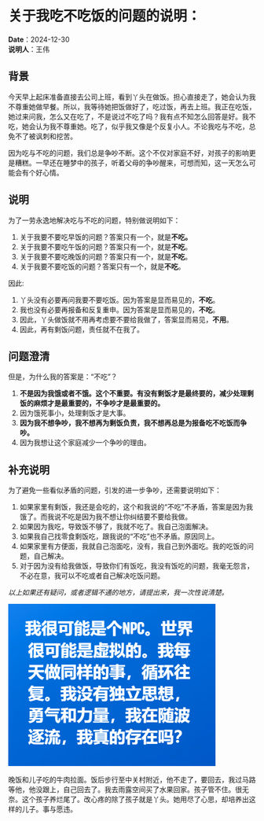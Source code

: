 # 关于我吃不吃饭的问题的说明：

**Date**：2024-12-30  
**说明人**：王伟

## 背景

今天早上起床准备直接去公司上班，看到丫头在做饭。担心直接走了，她会认为我不尊重她做早餐。所以，我等待她把饭做好了，吃过饭，再去上班。我正在吃饭，她过来问我，怎么又在吃了，不是说过不吃了吗？我有点不知怎么回答是好。我不吃，她会认为我不尊重她。吃了，似乎我又像是个反复小人。不论我吃与不吃，总免不了被讽刺和挖苦。

因为吃与不吃的问题，我们总是争吵不断。这个不仅对家庭不好，对孩子的影响更是糟糕。一早还在睡梦中的孩子，听着父母的争吵醒来，可想而知，这一天怎么可能会有个好心情。

## 说明

为了一劳永逸地解决吃与不吃的问题，特别做说明如下：

1. 关于我要不要吃早饭的问题？答案只有一个，就是**不吃。**
2. 关于我要不要吃午饭的问题？答案只有一个，就是**不吃**。
3. 关于我要不要吃晚饭的问题？答案只有一个，就是**不吃**。
4. 关于我要不要吃饭的问题？答案只有一个，就是**不吃**。

因此:

1. 丫头没有必要再问我要不要吃饭。因为答案是显而易见的，**不吃**。
2. 我也没有必要再报备和反复重申。因为答案是显而易见的，**不吃**。
3. 因此，丫头做饭就不用再考虑要不要给我做了，答案显而易见，**不用**。
4. 因此，再有剩饭问题，责任就不在我了。

## 问题澄清

但是，为什么我的答案是：“不吃”？

1. **不是因为我饿或者不饿。这个不重要。有没有剩饭才是最终要的，减少处理剩饭的麻烦才是最重要的，不争吵才是最重要的。**
2. 因为饿死事小，处理剩饭才是大事。
3. **因为我不想争吵，我不想再为剩饭负责，我不想再总是为报备吃不吃饭而争吵。**
4. 因为我想让这个家庭减少一个争吵的理由。

## 补充说明

为了避免一些看似矛盾的问题，引发的进一步争吵，还需要说明如下：

1. 如果家里有剩饭，我还是会吃的，这个和我说的“不吃”不矛盾，答案是因为我饿了。而我说不吃是因为我不想让你纠结要不要给我做。
2. 如果因为我吃，导致饭不够了，我就不吃了。我自己泡面解决。
3. 如果我自己找零食剩饭吃，跟我说的“不吃”也不矛盾。原因同上。
4. 如果家里有方便面，我就自己泡面吃，没有，我自己到外面吃。我的吃饭的问题，自己解决。
5. 对于因为没有给我做饭，导致你们有饭吃，我没有饭吃的问题，我毫无怨言，不必在意，我可以不吃或者自己解决吃饭问题。

_以上如果还有疑问，或者逻辑不通的地方，请提出来，我一次性说清楚。_

![我可能是个NPC](image.png)

晚饭和儿子吃的牛肉拉面。饭后步行至中关村附近，他不走了，要回去，我过马路等他，他没跟上，自己回去了。我去雨露空间买了水果回家。孩子管不住。很无奈。这个孩子养烂尾了。改心疼的除了孩子就是丫头。她用尽了心思，却培养出这样的儿子。事与愿违。

